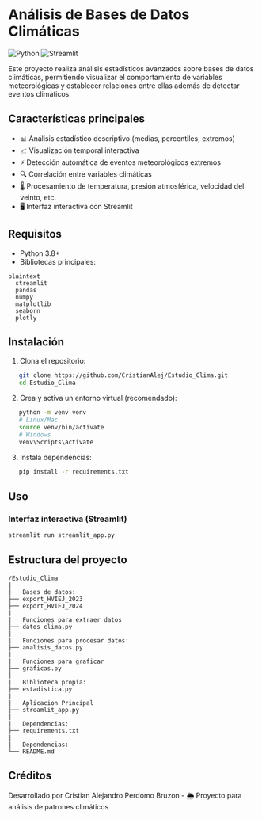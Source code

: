 # Análisis de Bases de Datos Climáticas

![Python](https://img.shields.io/badge/Python-3.8%2B-blue?logo=python)
![Streamlit](https://img.shields.io/badge/Streamlit-1.0%2B-ff4b4b?logo=streamlit)

Este proyecto realiza análisis estadísticos avanzados sobre bases de datos climáticas, permitiendo visualizar el comportamiento de variables meteorológicas y establecer relaciones entre ellas además de detectar eventos climaticos.

## Características principales

- 📊 Análisis estadístico descriptivo (medias, percentiles, extremos)
- 📈 Visualización temporal interactiva 
- ⚡️ Detección automática de eventos meteorológicos extremos
- 🔍 Correlación entre variables climáticas
- 🌡️ Procesamiento de temperatura, presión atmosférica, velocidad del veinto, etc.
- 🖥️ Interfaz interactiva con Streamlit

## Requisitos

- Python 3.8+
- Bibliotecas principales:
```  
plaintext
  streamlit
  pandas
  numpy
  matplotlib
  seaborn
  plotly
 ```

## Instalación

1. Clona el repositorio:
   
```bash
   git clone https://github.com/CristianAlej/Estudio_Clima.git
   cd Estudio_Clima
``` 

2. Crea y activa un entorno virtual (recomendado):
   
```bash
   python -m venv venv
   # Linux/Mac
   source venv/bin/activate
   # Windows
   venv\Scripts\activate
```
  

3. Instala dependencias:
   
```bash
   pip install -r requirements.txt
``` 

## Uso

### Interfaz interactiva (Streamlit)
```bash
streamlit run streamlit_app.py
```
## Estructura del proyecto

```plaintext
/Estudio_Clima
|
|   Bases de datos:
├── export_HVIEJ_2023
├── export_HVIEJ_2024
|
|   Funciones para extraer datos
├── datos_clima.py
|
|   Funciones para procesar datos:        
├── analisis_datos.py
|
|   Funciones para graficar
├── graficas.py
|
|   Biblioteca propia:    
├── estadistica.py
|
|   Aplicacion Principal 
├── streamlit_app.py 
|
|   Dependencias:
├── requirements.txt
|
|   Dependencias:
└── README.md             
```
## Créditos
Desarrollado por Cristian Alejandro Perdomo Bruzon - 
🌦️ Proyecto para análisis de patrones climáticos
